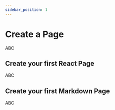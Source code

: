 ```yaml
---
sidebar_position: 1
---
```


# Create a Page

ABC

## Create your first React Page

ABC

## Create your first Markdown Page

ABC
